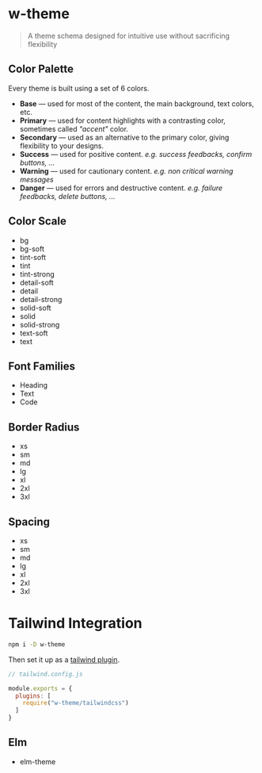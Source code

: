 # w-theme

> A theme schema designed for intuitive use without sacrificing flexibility

## Color Palette

Every theme is built using a set of 6 colors.

- **Base** — used for most of the content, the main background, text colors, etc.
- **Primary** ­— used for content highlights with a contrasting color, sometimes called _"accent"_ color.
- **Secondary** — used as an alternative to the primary color, giving flexibility to your designs.
- **Success** — used for positive content. _e.g. success feedbacks, confirm buttons, …_
- **Warning** ­— used for cautionary content. _e.g. non critical warning messages_
- **Danger** — used for errors and destructive content. _e.g. failure feedbacks, delete buttons, …_
 
## Color Scale

- bg
- bg-soft
- tint-soft
- tint
- tint-strong
- detail-soft
- detail
- detail-strong
- solid-soft
- solid
- solid-strong
- text-soft
- text

## Font Families

- Heading
- Text
- Code

## Border Radius

- xs
- sm
- md
- lg
- xl
- 2xl
- 3xl

## Spacing

- xs
- sm
- md
- lg
- xl
- 2xl
- 3xl

# Tailwind Integration

```bash
npm i -D w-theme
```

Then set it up as a [tailwind plugin](https://tailwindcss.com/docs/plugins).

```js
// tailwind.config.js

module.exports = {
  plugins: [
    require("w-theme/tailwindcss")
  ]
}
```


## Elm

- elm-theme

